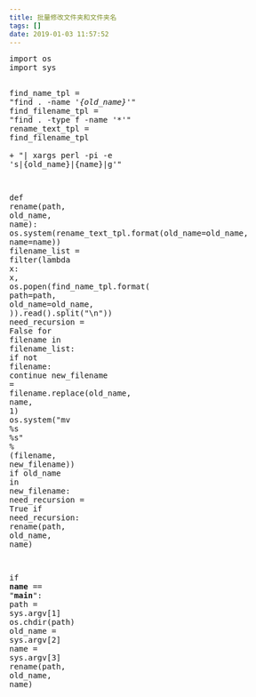 ```yaml
---
title: 批量修改文件夹和文件夹名
tags: []
date: 2019-01-03 11:57:52
---
```


<div class="highlight"><pre><span></span><span class="kn">import</span> <span class="nn">os</span>
<span class="kn">import</span> <span class="nn">sys</span>

<span class="n">find_name_tpl</span> <span class="o">=</span> <span class="s2">&quot;find . -name &#39;*{old_name}*&#39;&quot;</span>
<span class="n">find_filename_tpl</span> <span class="o">=</span> <span class="s2">&quot;find . -type f -name &#39;*&#39;&quot;</span>
<span class="n">rename_text_tpl</span> <span class="o">=</span> <span class="n">find_filename_tpl</span> \
    <span class="o">+</span> <span class="s2">&quot;| xargs perl -pi -e &#39;s|{old_name}|{name}|g&#39;&quot;</span>

<span class="k">def</span> <span class="nf">rename</span><span class="p">(</span><span class="n">path</span><span class="p">,</span> <span class="n">old_name</span><span class="p">,</span> <span class="n">name</span><span class="p">):</span>
    <span class="n">os</span><span class="o">.</span><span class="n">system</span><span class="p">(</span><span class="n">rename_text_tpl</span><span class="o">.</span><span class="n">format</span><span class="p">(</span><span class="n">old_name</span><span class="o">=</span><span class="n">old_name</span><span class="p">,</span> <span class="n">name</span><span class="o">=</span><span class="n">name</span><span class="p">))</span>
    <span class="n">filename_list</span> <span class="o">=</span> <span class="nb">filter</span><span class="p">(</span><span class="k">lambda</span> <span class="n">x</span><span class="p">:</span> <span class="n">x</span><span class="p">,</span> <span class="n">os</span><span class="o">.</span><span class="n">popen</span><span class="p">(</span><span class="n">find_name_tpl</span><span class="o">.</span><span class="n">format</span><span class="p">(</span>
        <span class="n">path</span><span class="o">=</span><span class="n">path</span><span class="p">,</span>
        <span class="n">old_name</span><span class="o">=</span><span class="n">old_name</span><span class="p">,</span>
    <span class="p">))</span><span class="o">.</span><span class="n">read</span><span class="p">()</span><span class="o">.</span><span class="n">split</span><span class="p">(</span><span class="s2">&quot;</span><span class="se">\n</span><span class="s2">&quot;</span><span class="p">))</span>
    <span class="n">need_recursion</span> <span class="o">=</span> <span class="bp">False</span>
    <span class="k">for</span> <span class="n">filename</span> <span class="ow">in</span> <span class="n">filename_list</span><span class="p">:</span>
        <span class="k">if</span> <span class="ow">not</span> <span class="n">filename</span><span class="p">:</span> <span class="k">continue</span>
        <span class="n">new_filename</span> <span class="o">=</span> <span class="n">filename</span><span class="o">.</span><span class="n">replace</span><span class="p">(</span><span class="n">old_name</span><span class="p">,</span> <span class="n">name</span><span class="p">,</span> <span class="mi">1</span><span class="p">)</span>
        <span class="n">os</span><span class="o">.</span><span class="n">system</span><span class="p">(</span><span class="s2">&quot;mv </span><span class="si">%s</span><span class="s2"> </span><span class="si">%s</span><span class="s2">&quot;</span> <span class="o">%</span> <span class="p">(</span><span class="n">filename</span><span class="p">,</span> <span class="n">new_filename</span><span class="p">))</span>
        <span class="k">if</span> <span class="n">old_name</span> <span class="ow">in</span> <span class="n">new_filename</span><span class="p">:</span> <span class="n">need_recursion</span> <span class="o">=</span> <span class="bp">True</span>
    <span class="k">if</span> <span class="n">need_recursion</span><span class="p">:</span> <span class="n">rename</span><span class="p">(</span><span class="n">path</span><span class="p">,</span> <span class="n">old_name</span><span class="p">,</span> <span class="n">name</span><span class="p">)</span>

<span class="k">if</span> <span class="vm">__name__</span> <span class="o">==</span> <span class="s2">&quot;__main__&quot;</span><span class="p">:</span>
    <span class="n">path</span> <span class="o">=</span> <span class="n">sys</span><span class="o">.</span><span class="n">argv</span><span class="p">[</span><span class="mi">1</span><span class="p">]</span>
    <span class="n">os</span><span class="o">.</span><span class="n">chdir</span><span class="p">(</span><span class="n">path</span><span class="p">)</span>
    <span class="n">old_name</span> <span class="o">=</span> <span class="n">sys</span><span class="o">.</span><span class="n">argv</span><span class="p">[</span><span class="mi">2</span><span class="p">]</span>
    <span class="n">name</span> <span class="o">=</span> <span class="n">sys</span><span class="o">.</span><span class="n">argv</span><span class="p">[</span><span class="mi">3</span><span class="p">]</span>
    <span class="n">rename</span><span class="p">(</span><span class="n">path</span><span class="p">,</span> <span class="n">old_name</span><span class="p">,</span> <span class="n">name</span><span class="p">)</span>
</pre></div>